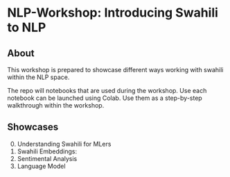 # NLP-Workshop: Introducing Swahili to NLP

## About

This workshop is prepared to showcase different ways working with swahili within the NLP space.

The repo will notebooks that are used during the workshop. Use each notebook can be launched using Colab. Use them as a step-by-step walkthrough within the workshop.

## Showcases

0. Understanding Swahili for MLers
1. Swahili Embeddings:
2. Sentimental Analysis
3. Language Model
